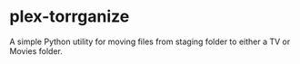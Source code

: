 # plex-torrganize
A simple Python utility for moving files from staging folder to either a TV or Movies folder.
